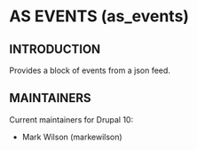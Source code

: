 # AS EVENTS (as_events)

## INTRODUCTION

Provides a block of events from a json feed.

## MAINTAINERS

Current maintainers for Drupal 10:

- Mark Wilson (markewilson)
